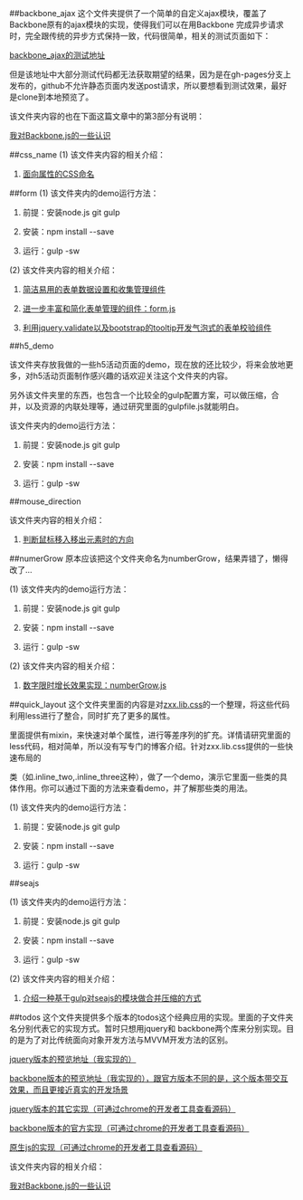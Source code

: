 ##backbone_ajax
这个文件夹提供了一个简单的自定义ajax模块，覆盖了Backbone原有的ajax模块的实现，使得我们可以在用Backbone
完成异步请求时，完全跟传统的异步方式保持一致，代码很简单，相关的测试页面如下：

[backbone_ajax的测试地址](http://liuyunzhuge.github.io/blog/backbone_ajax/index.html)

但是该地址中大部分测试代码都无法获取期望的结果，因为是在gh-pages分支上发布的，github不允许静态页面内发送post请求，所以要想看到测试效果，最好是clone到本地预览了。

该文件夹内容的也在下面这篇文章中的第3部分有说明：

[我对Backbone.js的一些认识](http://www.cnblogs.com/lyzg/p/5634565.html)

##css_name
(1) 该文件夹内容的相关介绍：

1. [面向属性的CSS命名](http://www.cnblogs.com/lyzg/p/5561001.html)

##form
(1) 该文件夹内的demo运行方法：

1. 前提：安装node.js git gulp

2. 安装：npm install --save

3. 运行：gulp -sw

(2) 该文件夹内容的相关介绍：

1. [简洁易用的表单数据设置和收集管理组件](http://www.cnblogs.com/lyzg/p/5467691.html)

2. [进一步丰富和简化表单管理的组件：form.js](http://www.cnblogs.com/lyzg/p/5476478.html)

3. [利用jquery.validate以及bootstrap的tooltip开发气泡式的表单校验组件](http://www.cnblogs.com/lyzg/p/5679408.html)

##h5_demo

该文件夹存放我做的一些h5活动页面的demo，现在放的还比较少，将来会放地更多，对h5活动页面制作感兴趣的话欢迎关注这个文件夹的内容。

另外该文件夹里的东西，也包含一个比较全的gulp配置方案，可以做压缩，合并，以及资源的内联处理等，通过研究里面的gulpfile.js就能明白。

该文件夹内的demo运行方法：

1. 前提：安装node.js git gulp

2. 安装：npm install --save

3. 运行：gulp -sw

##mouse_direction

该文件夹内容的相关介绍：

1. [判断鼠标移入移出元素时的方向](http://www.cnblogs.com/lyzg/p/5689761.html)

##numerGrow
原本应该把这个文件夹命名为numberGrow，结果弄错了，懒得改了...

(1) 该文件夹内的demo运行方法：

1. 前提：安装node.js git gulp

2. 安装：npm install --save

3. 运行：gulp -sw

(2) 该文件夹内容的相关介绍：

1. [数字限时增长效果实现：numberGrow.js](http://www.cnblogs.com/lyzg/p/5517190.html)

##quick_layout
这个文件夹里面的内容是对[zxx.lib.css](https://github.com/zhangxinxu/zxx.lib.css)的一个整理，将这些代码利用less进行了整合，同时扩充了更多的属性。

里面提供有mixin，来快速对单个属性，进行等差序列的扩充。详情请研究里面的less代码，相对简单，所以没有写专门的博客介绍。针对zxx.lib.css提供的一些快速布局的

类（如.inline_two,.inline_three这种），做了一个demo，演示它里面一些类的具体作用。你可以通过下面的方法来查看demo，并了解那些类的用法。

(1) 该文件夹内的demo运行方法：

1. 前提：安装node.js git gulp

2. 安装：npm install --save

3. 运行：gulp -sw

##seajs

(1) 该文件夹内的demo运行方法：

1. 前提：安装node.js git gulp

2. 安装：npm install --save

3. 运行：gulp -sw

(2) 该文件夹内容的相关介绍：

1. [介绍一种基于gulp对seajs的模块做合并压缩的方式](http://www.cnblogs.com/lyzg/p/5581961.html)

##todos
这个文件夹提供多个版本的todos这个经典应用的实现。里面的子文件夹名分别代表它的实现方式。暂时只想用jquery和
backbone两个库来分别实现。目的是为了对比传统面向对象开发方法与MVVM开发方法的区别。

[jquery版本的预览地址（我实现的）](http://liuyunzhuge.github.io/blog/todos/jquery/index.html)

[backbone版本的预览地址（我实现的），跟官方版本不同的是，这个版本带交互效果，而且更接近真实的开发场景](http://liuyunzhuge.github.io/blog/todos/backbone/index.html)

[jquery版本的其它实现（可通过chrome的开发者工具查看源码）](http://todomvc.com/examples/jquery/#/all)

[backbone版本的官方实现（可通过chrome的开发者工具查看源码）](http://backbonejs.org/examples/todos/index.html)

[原生js的实现（可通过chrome的开发者工具查看源码）](http://www.todolist.cn/)

该文件夹内容的相关介绍：

[我对Backbone.js的一些认识](http://www.cnblogs.com/lyzg/p/5634565.html)
